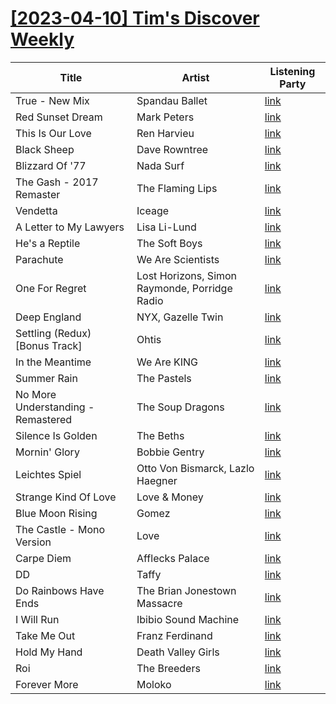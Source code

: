 # [[2023-04-10] Tim's Discover Weekly](https://open.spotify.com/user/zachthehammer/playlist/14ekHCdSoluGyQIj97mcth)

| Title | Artist | Listening Party |
| --- | --- | --- |
| True - New Mix | Spandau Ballet | [link](https://timstwitterlisteningparty.com/pages/replay/feed_199.html) |
| Red Sunset Dream | Mark Peters | [link](https://timstwitterlisteningparty.com/pages/replay/feed_1197.html) |
| This Is Our Love | Ren Harvieu | [link](https://timstwitterlisteningparty.com/pages/replay/feed_77.html) |
| Black Sheep | Dave Rowntree | [link](https://timstwitterlisteningparty.com/pages/replay/feed_1201.html) |
| Blizzard Of '77 | Nada Surf | [link](https://timstwitterlisteningparty.com/pages/replay/feed_749.html) |
| The Gash - 2017 Remaster | The Flaming Lips | [link](https://timstwitterlisteningparty.com/pages/replay/feed_17.html) |
| Vendetta | Iceage | [link](https://timstwitterlisteningparty.com/pages/replay/feed_771.html) |
| A Letter to My Lawyers | Lisa Li-Lund | [link](https://timstwitterlisteningparty.com/pages/replay/feed_759.html) |
| He's a Reptile | The Soft Boys | [link](https://timstwitterlisteningparty.com/pages/replay/feed_275.html) |
| Parachute | We Are Scientists | [link](https://timstwitterlisteningparty.com/pages/replay/feed_1202.html) |
| One For Regret | Lost Horizons, Simon Raymonde, Porridge Radio | [link](https://timstwitterlisteningparty.com/pages/replay/feed_678.html) |
| Deep England | NYX, Gazelle Twin | [link](https://timstwitterlisteningparty.com/pages/replay/feed_715.html) |
| Settling (Redux) [Bonus Track] | Ohtis | [link](https://timstwitterlisteningparty.com/pages/replay/feed_689.html) |
| In the Meantime | We Are KING | [link](https://timstwitterlisteningparty.com/pages/replay/feed_155.html) |
| Summer Rain | The Pastels | [link](https://timstwitterlisteningparty.com/pages/replay/feed_207.html) |
| No More Understanding - Remastered | The Soup Dragons | [link](https://timstwitterlisteningparty.com/pages/replay/feed_842.html) |
| Silence Is Golden | The Beths | [link](https://timstwitterlisteningparty.com/pages/replay/feed_1141.html) |
| Mornin' Glory | Bobbie Gentry | [link](https://timstwitterlisteningparty.com/pages/replay/feed_357.html) |
| Leichtes Spiel | Otto Von Bismarck, Lazlo Haegner | [link](https://timstwitterlisteningparty.com/pages/replay/feed_838.html) |
| Strange Kind Of Love | Love & Money | [link](https://timstwitterlisteningparty.com/pages/replay/feed_245.html) |
| Blue Moon Rising | Gomez | [link](https://timstwitterlisteningparty.com/pages/replay/feed_202.html) |
| The Castle - Mono Version | Love | [link](https://timstwitterlisteningparty.com/pages/replay/feed_638.html) |
| Carpe Diem | Afflecks Palace | [link](https://timstwitterlisteningparty.com/pages/replay/feed_942.html) |
| DD | Taffy | [link](https://timstwitterlisteningparty.com/pages/replay/feed_807.html) |
| Do Rainbows Have Ends | The Brian Jonestown Massacre | [link](https://timstwitterlisteningparty.com/pages/replay/feed_1218.html) |
| I Will Run | Ibibio Sound Machine | [link](https://timstwitterlisteningparty.com/pages/replay/feed_345.html) |
| Take Me Out | Franz Ferdinand | [link](https://timstwitterlisteningparty.com/pages/replay/feed_31.html) |
| Hold My Hand | Death Valley Girls | [link](https://timstwitterlisteningparty.com/pages/replay/feed_864.html) |
| Roi | The Breeders | [link](https://timstwitterlisteningparty.com/pages/replay/feed_81.html) |
| Forever More | Moloko | [link](https://timstwitterlisteningparty.com/pages/replay/feed_252.html) |

